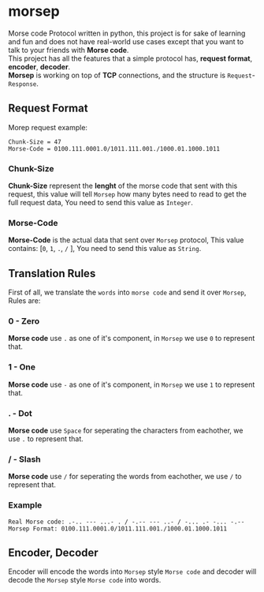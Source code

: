# morsep
Morse code Protocol written in python, this project is for sake of learning and fun and does not have real-world use cases except that you want to talk to your friends with **Morse code**. <br>
This project has all the features that a simple protocol has, **request format**, **encoder**, **decoder**. <br>
**Morsep** is working on top of **TCP** connections, and the structure is ``Request``-``Response``.

## Request Format
Morep request example:
```
Chunk-Size = 47
Morse-Code = 0100.111.0001.0/1011.111.001./1000.01.1000.1011
```

### Chunk-Size
**Chunk-Size** represent the **lenght** of the morse code that sent with this request, this value will tell ``Morsep`` how many bytes need to read to get the full request data, You need to send this value as ``Integer``.

### Morse-Code
**Morse-Code** is the actual data that sent over ``Morsep`` protocol, This value contains: [``0``, ``1``, ``.``, ``/`` ], You need to send this value as ``String``.

## Translation Rules
First of all, we translate the ``words`` into ``morse code`` and send it over ``Morsep``, Rules are:

### **0** - **Zero**
**Morse code** use ``.`` as one of it's component, in ``Morsep`` we use ``0`` to represent that.

### **1** - **One**
**Morse code** use ``-`` as one of it's component, in ``Morsep`` we use ``1`` to represent that.

### **.** - **Dot**
**Morse code** use ``Space`` for seperating the characters from eachother, we use ``.`` to represent that.

### **/** - **Slash**
**Morse code** use ``/`` for seperating the words from eachother, we use ``/`` to represent that.

### Example
```
Real Morse code: .-.. --- ...- . / -.-- --- ..- / -... .- -... -.--
Morsep Format: 0100.111.0001.0/1011.111.001./1000.01.1000.1011
```

## Encoder, Decoder
Encoder will encode the words into ``Morsep`` style ``Morse code`` and decoder will decode the ``Morsep`` style ``Morse code`` into words.